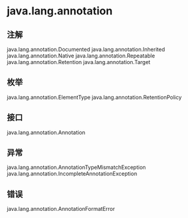 # java.lang.annotation

## 注解

java.lang.annotation.Documented
java.lang.annotation.Inherited
java.lang.annotation.Native
java.lang.annotation.Repeatable
java.lang.annotation.Retention
java.lang.annotation.Target

## 枚举

java.lang.annotation.ElementType
java.lang.annotation.RetentionPolicy

## 接口

java.lang.annotation.Annotation

## 异常

java.lang.annotation.AnnotationTypeMismatchException
java.lang.annotation.IncompleteAnnotationException

## 错误

java.lang.annotation.AnnotationFormatError




